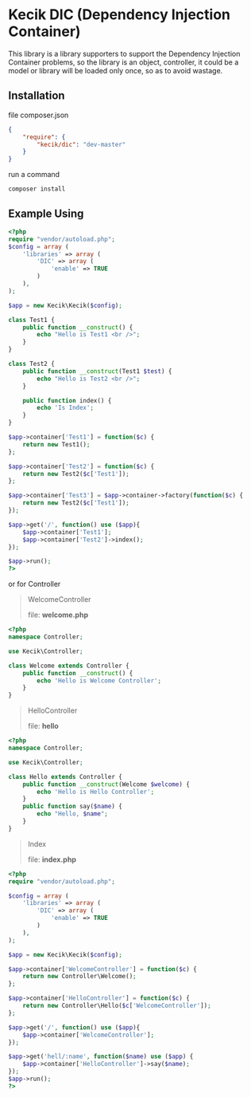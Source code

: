 **Kecik DIC (Dependency Injection Container)**
================
This library is a library supporters to support the Dependency Injection Container problems, so the library is an object, controller, it could be a model or library will be loaded only once, so as to avoid wastage.

## **Installation**
file composer.json
```json
{
	"require": {
		"kecik/dic": "dev-master"
	}
}
```

run a command
```shell
composer install
```

## **Example Using**
```php
<?php
require "vendor/autoload.php";
$config = array (
	'libraries' => array (
		'DIC' => array (
			'enable' => TRUE
		)
	),
);

$app = new Kecik\Kecik($config);

class Test1 {
	public function __construct() {
		echo "Hello is Test1 <br />";
	}
}

class Test2 {
	public function __construct(Test1 $test) {
		echo "Hello is Test2 <br />";
	}

	public function index() {
		echo 'Is Index';
	}
}

$app->container['Test1'] = function($c) {
	return new Test1();
};

$app->container['Test2'] = function($c) {
	return new Test2($c['Test1']);
};

$app->container['Test3'] = $app->container->factory(function($c) {
	return new Test2($c['Test1']);
});

$app->get('/', function() use ($app){
	$app->container['Test1'];
	$app->container['Test2']->index();
});

$app->run();
?>
```
or for Controller

> WelcomeController
> 
> file:  **welcome.php**
```php
<?php
namespace Controller;

use Kecik\Controller;

class Welcome extends Controller {
	public function __construct() {
		echo 'Hello is Welcome Controller';
	}
}
```
> HelloController
> 
> file: **hello**
```php
<?php
namespace Controller;

use Kecik\Controller;

class Hello extends Controller {
	public function __construct(Welcome $welcome) {
		echo 'Hello is Hello Controller';
	}
	public function say($name) {
		echo "Hello, $name";
	}
}
```
> Index
> 
> file: **index.php**
```php
<?php
require "vendor/autoload.php";

$config = array (
	'libraries' => array (
		'DIC' => array (
			'enable' => TRUE
		)
	),
);

$app = new Kecik\Kecik($config);

$app->container['WelcomeController'] = function($c) {
	return new Controller\Welcome();
};

$app->container['HelloController'] = function($c) {
	return new Controller\Hello($c['WelcomeController']);
};

$app->get('/', function() use ($app){
	$app->container['WelcomeController'];
});

$app->get('hell/:name', function($name) use ($app) {
	$app->container['HelloController']->say($name);
});
$app->run();
?>
```

